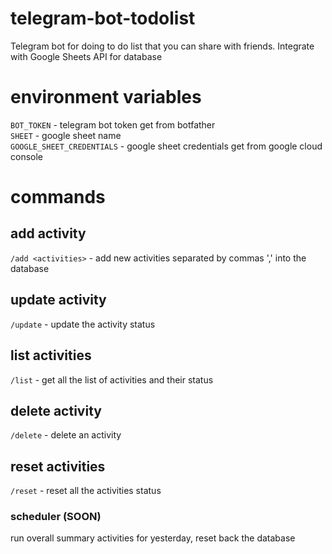 # telegram-bot-todolist
Telegram bot for doing to do list that you can share with friends. Integrate with Google Sheets API for database

# environment variables
`BOT_TOKEN` - telegram bot token get from botfather </br>
`SHEET` - google sheet name </br>
`GOOGLE_SHEET_CREDENTIALS` - google sheet credentials get from google cloud console

# commands

## add activity
`/add <activities>` - add new activities separated by commas ',' into the database 

## update activity
`/update` - update the activity status 

## list activities
`/list` - get all the list of activities and their status

## delete activity
`/delete` - delete an activity

## reset activities
`/reset` - reset all the activities status

### scheduler (SOON)
run overall summary activities for yesterday, reset back the database
